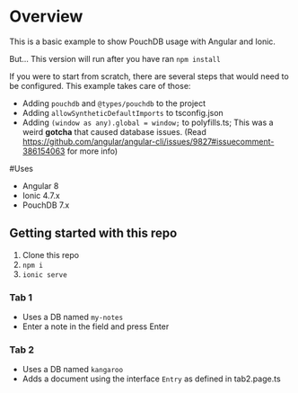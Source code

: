 # Overview
This is a basic example to show PouchDB usage with Angular and Ionic. 

But...
This version will run after you have ran ```npm install```

If you were to start from scratch, there are several steps that would need to be configured. This example takes care of those:
* Adding ```pouchdb``` and ```@types/pouchdb``` to the project
* Adding ```allowSyntheticDefaultImports``` to tsconfig.json
* Adding ```(window as any).global = window;``` to polyfills.ts; This was a weird __gotcha__  that caused database issues. (Read https://github.com/angular/angular-cli/issues/9827#issuecomment-386154063 for more info)


#Uses
* Angular 8
* Ionic 4.7.x
* PouchDB 7.x


## Getting started with this repo
  1. Clone this repo
  2. ```npm i```
  3. ```ionic serve```


### Tab 1
* Uses a DB named ```my-notes```
* Enter a note in the field and press Enter

### Tab 2
* Uses a DB named ```kangaroo```
* Adds a document using the interface ```Entry``` as defined in tab2.page.ts



